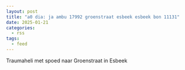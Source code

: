 ```yaml
---
layout: post
title: "a0 dia: ja ambu 17992 groenstraat esbeek esbeek bon 11131"
date: 2025-01-21
categories: 
  - rss
tags: 
  - feed
---
```


Traumaheli met spoed naar Groenstraat in Esbeek
